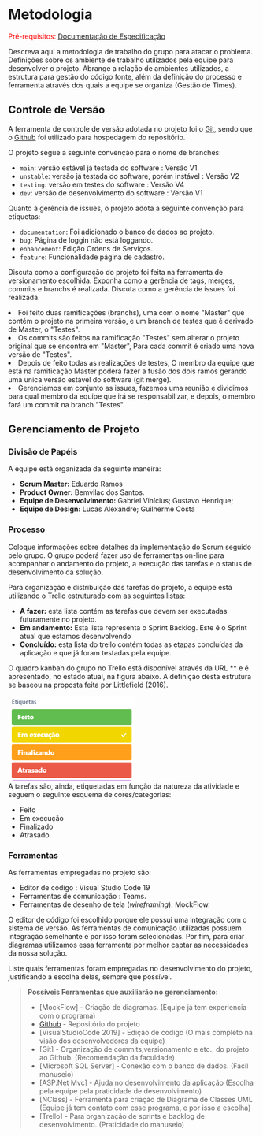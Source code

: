 
# Metodologia

<span style="color:red">Pré-requisitos: <a href="2-Especificação do Projeto.md"> Documentação de Especificação</a></span>

Descreva aqui a metodologia de trabalho do grupo para atacar o problema. Definições sobre os ambiente de trabalho utilizados pela  equipe para desenvolver o projeto. Abrange a relação de ambientes utilizados, a estrutura para gestão do código fonte, além da definição do processo e ferramenta através dos quais a equipe se organiza (Gestão de Times).

## Controle de Versão

A ferramenta de controle de versão adotada no projeto foi o
[Git](https://git-scm.com/), sendo que o [Github](https://github.com)
foi utilizado para hospedagem do repositório.

O projeto segue a seguinte convenção para o nome de branches:

- `main`: versão estável já testada do software : Versão V1
- `unstable`: versão já testada do software, porém instável : Versão V2
- `testing`: versão em testes do software : Versão V4
- `dev`: versão de desenvolvimento do software : Versão V1

Quanto à gerência de issues, o projeto adota a seguinte convenção para
etiquetas:

- `documentation`: Foi adicionado o banco de dados ao projeto.
- `bug`: Página de loggin não está loggando.
- `enhancement`: Edição Ordens de Serviços.
- `feature`: Funcionalidade página de cadastro.

Discuta como a configuração do projeto foi feita na ferramenta de versionamento escolhida. Exponha como a gerência de tags, merges, commits e branchs é realizada. Discuta como a gerência de issues foi realizada.

<li>Foi feito duas ramificações (branchs), uma com o nome "Master" que contém o projeto na primeira versão, e um branch de testes que é derivado de Master, o "Testes".
<li>Os commits são feitos na ramificação "Testes" sem alterar o projeto original que se encontra em "Master", Para cada commit é criado uma nova versão de "Testes".
<li>Depois de feito todas as realizações de testes, O membro da equipe que está na ramificação Master poderá fazer a fusão dos dois ramos gerando uma unica versão estável do software (git merge).
<li> Gerenciamos em conjunto as issues, fazemos uma reunião e dividimos  para qual membro da equipe que irá se responsabilizar, e depois, o membro fará um commit na branch
 "Testes".
  
## Gerenciamento de Projeto
### Divisão de Papéis
A equipe está organizada da seguinte maneira:
-	<strong>Scrum Master:</strong> Eduardo Ramos
-	<strong>Product Owner:</strong> Bemvilac dos Santos.
-	<strong>Equipe de Desenvolvimento:</strong> Gabriel Vinícius; Gustavo Henrique;
- <strong>Equipe de Design:</strong> Lucas Alexandre; Guilherme Costa
### Processo

Coloque  informações sobre detalhes da implementação do Scrum seguido pelo grupo. O grupo poderá fazer uso de ferramentas on-line para acompanhar o andamento do projeto, a execução das tarefas e o status de desenvolvimento da solução.
 
Para organização e distribuição das tarefas do projeto, a equipe está utilizando o Trello estruturado com as seguintes listas: 

-   <strong>A fazer:</strong> esta lista contém as tarefas que devem ser executadas futuramente no projeto.
- 	<strong>Em andamento:</strong> Esta lista representa o Sprint Backlog. Este é o Sprint atual que estamos desenvolvendo
-	<strong>Concluído:</strong> esta lista do trello contém todas as etapas concluídas da aplicação e que já foram testadas pela equipe.

O quadro kanban do grupo no Trello está disponível através da URL  ** e é apresentado, no estado atual, na figura abaixo. A definição desta estrutura se baseou na proposta feita por Littlefield (2016).

<img src='img/trello-2.png'/><br>
A tarefas são, ainda, etiquetadas em função da natureza da atividade e seguem o seguinte esquema de cores/categorias:
-	Feito
-	Em execução
-	Finalizado
-	Atrasado

### Ferramentas

As ferramentas empregadas no projeto são:

- Editor de código : Visual Studio Code 19
- Ferramentas de comunicação : Teams.
- Ferramentas de desenho de tela (_wireframing_): MockFlow.

O editor de código foi escolhido porque ele possui uma integração com o
sistema de versão. As ferramentas de comunicação utilizadas possuem
integração semelhante e por isso foram selecionadas. Por fim, para criar
diagramas utilizamos essa ferramenta por melhor captar as
necessidades da nossa solução.

Liste quais ferramentas foram empregadas no desenvolvimento do projeto, justificando a escolha delas, sempre que possível.
 
> **Possíveis Ferramentas que auxiliarão no gerenciamento**: 
> - [MockFlow] - Criação de diagramas. (Equipe já tem experiencia com o programa)
> - [Github](https://github.com/) - Repositório do projeto
> - [VisualStudioCode 2019] - Edição de codigo (O mais completo na visão dos desenvolvedores da equipe)
> - [Git] - Organização de commits,versionamento e etc.. do projeto ao Github. (Recomendação da faculdade)
> - [Microsoft SQL Server] - Conexão com o banco de dados. (Facil manuseio)
> - [ASP.Net Mvc] - Ajuda no desenvolvimento da aplicação (Escolha pela equipe pela praticidade de desenvolvimento)
> - [NClass] - Ferramenta para criação de Diagrama de Classes UML (Equipe já tem contato com esse programa, e por isso a escolha)
> - [Trello] - Para organização de sprints e backlog de desenvolvimento. (Praticidade do manuseio)
